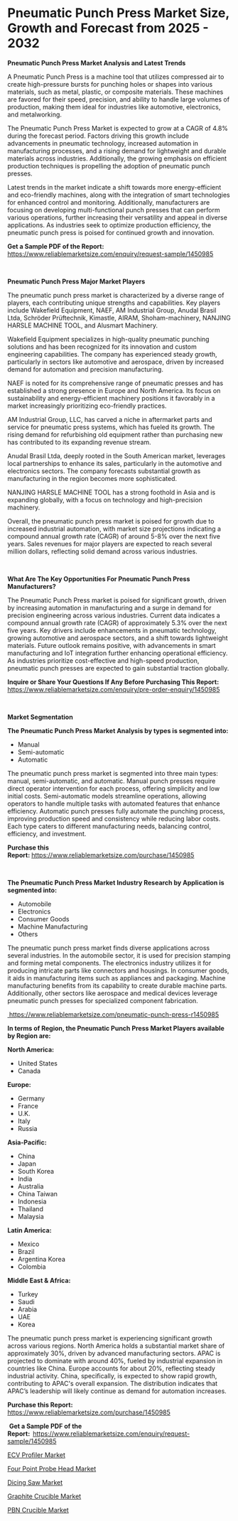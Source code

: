 <p><h1>Pneumatic Punch Press Market Size, Growth and Forecast from 2025 - 2032</h1></p><p><strong>Pneumatic Punch Press Market Analysis and Latest Trends</strong></p>
<p><p>A Pneumatic Punch Press is a machine tool that utilizes compressed air to create high-pressure bursts for punching holes or shapes into various materials, such as metal, plastic, or composite materials. These machines are favored for their speed, precision, and ability to handle large volumes of production, making them ideal for industries like automotive, electronics, and metalworking.</p><p>The Pneumatic Punch Press Market is expected to grow at a CAGR of 4.8% during the forecast period. Factors driving this growth include advancements in pneumatic technology, increased automation in manufacturing processes, and a rising demand for lightweight and durable materials across industries. Additionally, the growing emphasis on efficient production techniques is propelling the adoption of pneumatic punch presses.</p><p>Latest trends in the market indicate a shift towards more energy-efficient and eco-friendly machines, along with the integration of smart technologies for enhanced control and monitoring. Additionally, manufacturers are focusing on developing multi-functional punch presses that can perform various operations, further increasing their versatility and appeal in diverse applications. As industries seek to optimize production efficiency, the pneumatic punch press is poised for continued growth and innovation.</p></p>
<p><strong>Get a Sample PDF of the Report:&nbsp;</strong> <a href="https://www.reliablemarketsize.com/enquiry/request-sample/1450985?utm_campaign=1103&utm_medium=2&utm_source=Github&utm_content=ia&utm_term=09042025&utm_id=pneumatic-punch-press">https://www.reliablemarketsize.com/enquiry/request-sample/1450985</a></p>
<p>&nbsp;</p>
<p><strong>Pneumatic Punch Press Major Market Players</strong></p>
<p><p>The pneumatic punch press market is characterized by a diverse range of players, each contributing unique strengths and capabilities. Key players include Wakefield Equipment, NAEF, AM Industrial Group, Anudal Brasil Ltda, Schröder Prüftechnik, Kimastle, AIRAM, Shoham-machinery, NANJING HARSLE MACHINE TOOL, and Alusmart Machinery.</p><p>Wakefield Equipment specializes in high-quality pneumatic punching solutions and has been recognized for its innovation and custom engineering capabilities. The company has experienced steady growth, particularly in sectors like automotive and aerospace, driven by increased demand for automation and precision manufacturing.</p><p>NAEF is noted for its comprehensive range of pneumatic presses and has established a strong presence in Europe and North America. Its focus on sustainability and energy-efficient machinery positions it favorably in a market increasingly prioritizing eco-friendly practices. </p><p>AM Industrial Group, LLC, has carved a niche in aftermarket parts and service for pneumatic press systems, which has fueled its growth. The rising demand for refurbishing old equipment rather than purchasing new has contributed to its expanding revenue stream.</p><p>Anudal Brasil Ltda, deeply rooted in the South American market, leverages local partnerships to enhance its sales, particularly in the automotive and electronics sectors. The company forecasts substantial growth as manufacturing in the region becomes more sophisticated.</p><p>NANJING HARSLE MACHINE TOOL has a strong foothold in Asia and is expanding globally, with a focus on technology and high-precision machinery. </p><p>Overall, the pneumatic punch press market is poised for growth due to increased industrial automation, with market size projections indicating a compound annual growth rate (CAGR) of around 5-8% over the next five years. Sales revenues for major players are expected to reach several million dollars, reflecting solid demand across various industries.</p></p>
<p>&nbsp;</p>
<p><strong>What Are The Key Opportunities For Pneumatic Punch Press Manufacturers?</strong></p>
<p><p>The Pneumatic Punch Press market is poised for significant growth, driven by increasing automation in manufacturing and a surge in demand for precision engineering across various industries. Current data indicates a compound annual growth rate (CAGR) of approximately 5.3% over the next five years. Key drivers include enhancements in pneumatic technology, growing automotive and aerospace sectors, and a shift towards lightweight materials. Future outlook remains positive, with advancements in smart manufacturing and IoT integration further enhancing operational efficiency. As industries prioritize cost-effective and high-speed production, pneumatic punch presses are expected to gain substantial traction globally.</p></p>
<p><strong>Inquire or Share Your Questions If Any Before Purchasing This Report:</strong> <a href="https://www.reliablemarketsize.com/enquiry/pre-order-enquiry/1450985?utm_campaign=1103&utm_medium=2&utm_source=Github&utm_content=ia&utm_term=09042025&utm_id=pneumatic-punch-press">https://www.reliablemarketsize.com/enquiry/pre-order-enquiry/1450985</a></p>
<p>&nbsp;</p>
<p><strong>Market Segmentation</strong></p>
<p><strong>The Pneumatic Punch Press Market Analysis by types is segmented into:</strong></p>
<p><ul><li>Manual</li><li>Semi-automatic</li><li>Automatic</li></ul></p>
<p><p>The pneumatic punch press market is segmented into three main types: manual, semi-automatic, and automatic. Manual punch presses require direct operator intervention for each process, offering simplicity and low initial costs. Semi-automatic models streamline operations, allowing operators to handle multiple tasks with automated features that enhance efficiency. Automatic punch presses fully automate the punching process, improving production speed and consistency while reducing labor costs. Each type caters to different manufacturing needs, balancing control, efficiency, and investment.</p></p>
<p><strong>Purchase this Report:&nbsp;</strong><a href="https://www.reliablemarketsize.com/purchase/1450985?utm_campaign=1103&utm_medium=2&utm_source=Github&utm_content=ia&utm_term=09042025&utm_id=pneumatic-punch-press">https://www.reliablemarketsize.com/purchase/1450985</a></p>
<p>&nbsp;</p>
<p><strong>The Pneumatic Punch Press Market Industry Research by Application is segmented into:</strong></p>
<p><ul><li>Automobile</li><li>Electronics</li><li>Consumer Goods</li><li>Machine Manufacturing</li><li>Others</li></ul></p>
<p><p>The pneumatic punch press market finds diverse applications across several industries. In the automobile sector, it is used for precision stamping and forming metal components. The electronics industry utilizes it for producing intricate parts like connectors and housings. In consumer goods, it aids in manufacturing items such as appliances and packaging. Machine manufacturing benefits from its capability to create durable machine parts. Additionally, other sectors like aerospace and medical devices leverage pneumatic punch presses for specialized component fabrication.</p></p>
<p><a href="https://www.reliablemarketsize.com/pneumatic-punch-press-r1450985?utm_campaign=1103&utm_medium=2&utm_source=Github&utm_content=ia&utm_term=09042025&utm_id=pneumatic-punch-press">&nbsp;https://www.reliablemarketsize.com/pneumatic-punch-press-r1450985</a></p>
<p><strong>In terms of Region, the Pneumatic Punch Press Market Players available by Region are:</strong></p>
<p>
    <p> <strong> North America: </strong>
        <ul>
            <li>United States</li>
            <li>Canada</li>
        </ul>
        </p> 
    <p> <strong> Europe: </strong>
        <ul>
            <li>Germany</li>
            <li>France</li>
            <li>U.K.</li>
            <li>Italy</li>
            <li>Russia</li>
        </ul>
        </p> 
    <p> <strong> Asia-Pacific: </strong>
        <ul>
            <li>China</li>
            <li>Japan</li>
            <li>South Korea</li>
            <li>India</li>
            <li>Australia</li>
            <li>China Taiwan</li>
            <li>Indonesia</li>
            <li>Thailand</li>
            <li>Malaysia</li>
        </ul>
        </p> 
    <p> <strong> Latin America: </strong>
        <ul>
            <li>Mexico</li>
            <li>Brazil</li>
            <li>Argentina Korea</li>
            <li>Colombia</li>
        </ul>
        </p> 
    <p> <strong> Middle East & Africa: </strong>
        <ul>
            <li>Turkey</li>
            <li>Saudi</li>
            <li>Arabia</li>
            <li>UAE</li>
            <li>Korea</li>
        </ul>
    </p>
    </p>
<p><p>The pneumatic punch press market is experiencing significant growth across various regions. North America holds a substantial market share of approximately 30%, driven by advanced manufacturing sectors. APAC is projected to dominate with around 40%, fueled by industrial expansion in countries like China. Europe accounts for about 20%, reflecting steady industrial activity. China, specifically, is expected to show rapid growth, contributing to APAC's overall expansion. The distribution indicates that APAC’s leadership will likely continue as demand for automation increases.</p></p>
<p><strong>Purchase this Report: </strong><a href="https://www.reliablemarketsize.com/purchase/1450985?utm_campaign=1103&utm_medium=2&utm_source=Github&utm_content=ia&utm_term=09042025&utm_id=pneumatic-punch-press">https://www.reliablemarketsize.com/purchase/1450985</a></p>
<p>&nbsp;<strong>Get a Sample PDF of the Report:&nbsp;&nbsp;</strong><a href="https://www.reliablemarketsize.com/enquiry/request-sample/1450985?utm_campaign=1103&utm_medium=2&utm_source=Github&utm_content=ia&utm_term=09042025&utm_id=pneumatic-punch-press">https://www.reliablemarketsize.com/enquiry/request-sample/1450985</a></p>
<p><strong></strong></p>
<p><p><a href="https://github.com/lazloklitz2e/Market-Research-Report-List-1/blob/main/ecv-profiler-market.md?utm_campaign=1103&utm_medium=2&utm_source=Github&utm_content=ia&utm_term=09042025&utm_id=pneumatic-punch-press">ECV Profiler Market</a></p><p><a href="https://github.com/pezezlarue7h/Market-Research-Report-List-1/blob/main/four-point-probe-head-market.md?utm_campaign=1103&utm_medium=2&utm_source=Github&utm_content=ia&utm_term=09042025&utm_id=pneumatic-punch-press">Four Point Probe Head Market</a></p><p><a href="https://github.com/rueffmuoloqw/Market-Research-Report-List-1/blob/main/dicing-saw-market.md?utm_campaign=1103&utm_medium=2&utm_source=Github&utm_content=ia&utm_term=09042025&utm_id=pneumatic-punch-press">Dicing Saw Market</a></p><p><a href="https://github.com/wycheelwayeu/Market-Research-Report-List-1/blob/main/graphite-crucible-market.md?utm_campaign=1103&utm_medium=2&utm_source=Github&utm_content=ia&utm_term=09042025&utm_id=pneumatic-punch-press">Graphite Crucible Market</a></p><p><a href="https://github.com/auriashetzxj/Market-Research-Report-List-1/blob/main/pbn-crucible-market.md?utm_campaign=1103&utm_medium=2&utm_source=Github&utm_content=ia&utm_term=09042025&utm_id=pneumatic-punch-press">PBN Crucible Market</a></p></p>